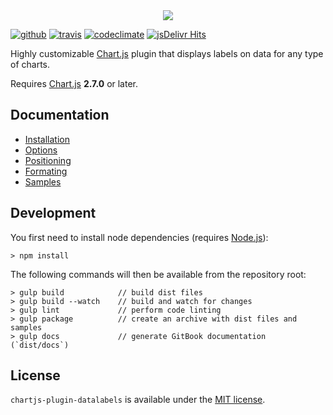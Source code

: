 <div align="center">
    <img src="docs/assets/banner.png"/>
</div>

[![github](https://img.shields.io/github/release/chartjs/chartjs-plugin-datalabels.svg?style=flat-square&maxAge=600)](https://github.com/chartjs/chartjs-plugin-datalabels/releases/latest) [![travis](https://img.shields.io/travis/chartjs/chartjs-plugin-datalabels.svg?style=flat-square&maxAge=600)](https://travis-ci.org/chartjs/chartjs-plugin-datalabels) [![codeclimate](https://img.shields.io/codeclimate/github/chartjs/chartjs-plugin-datalabels.svg?style=flat-square&maxAge=600)](https://codeclimate.com/github/chartjs/chartjs-plugin-datalabels) [![jsDelivr Hits](https://data.jsdelivr.com/v1/package/npm/chartjs-plugin-datalabels/badge)](https://www.jsdelivr.com/package/npm/chartjs-plugin-datalabels)

Highly customizable [Chart.js](http://www.chartjs.org/) plugin that displays labels on data for any type of charts.

Requires [Chart.js](https://github.com/chartjs/Chart.js/releases) **2.7.0** or later.

## Documentation

- [Installation](https://chartjs-plugin-datalabels.netlify.com/installation)
- [Options](https://chartjs-plugin-datalabels.netlify.com/options)
- [Positioning](https://chartjs-plugin-datalabels.netlify.com/positioning)
- [Formating](https://chartjs-plugin-datalabels.netlify.com/formatting)
- [Samples](https://chartjs-plugin-datalabels.netlify.com/samples)

## Development

You first need to install node dependencies (requires [Node.js](https://nodejs.org/)):

    > npm install

The following commands will then be available from the repository root:

    > gulp build            // build dist files
    > gulp build --watch    // build and watch for changes
    > gulp lint             // perform code linting
    > gulp package          // create an archive with dist files and samples
    > gulp docs             // generate GitBook documentation (`dist/docs`)

## License

`chartjs-plugin-datalabels` is available under the [MIT license](LICENSE.md).
